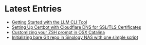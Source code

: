 # Latest Entries

  - [Getting Started with the LLM CLI Tool](entry_llm-cli-guide.md)
  - [Setting Up Certbot with Cloudflare DNS for SSL/TLS Certificates](entry_setting_up_certbot_with_CF_DNS_for_Certificates.md)
  - [Customizing your ZSH prompt in OSX Catalina](entry_zsh_prompt_in_catalina.md)
  - [Initializing bare Git repo in Sinology NAS with one simple script](entry_bare_git_repo_Sinology_NAS.md)


